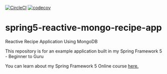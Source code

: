 [![CircleCI](https://circleci.com/gh/guvenbe/spring5-reactive-mongo-recipe-app.svg?style=svg)](https://circleci.com/gh/guvenbe/spring5-reactive-mongo-recipe-app)
[![codecov](https://codecov.io/gh/guvenbe/spring5-reactive-mongo-recipe-app/branch/master/graph/badge.svg)](https://codecov.io/gh/guvenbe/spring5-reactive-mongo-recipe-app)
# spring5-reactive-mongo-recipe-app
Reactive Recipe Application Using MongoDB

This repository is for an example application built in my Spring Framework 5 - Beginner to Guru

You can learn about my Spring Framework 5 Online course [here.](http://courses.springframework.guru/p/spring-framework-5-begginer-to-guru/?product_id=363173)